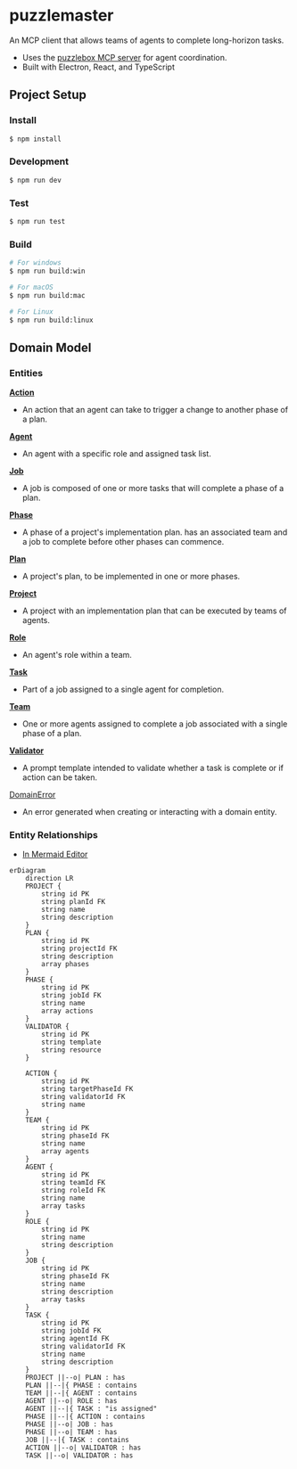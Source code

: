 # puzzlemaster

An MCP client that allows teams of agents to complete long-horizon tasks.

- Uses the [puzzlebox MCP server](https://github.com/cliffhall/puzzlebox) for agent coordination.
- Built with Electron, React, and TypeScript

## Project Setup

### Install

```bash
$ npm install
```

### Development

```bash
$ npm run dev
```

### Test

```bash
$ npm run test
```

### Build

```bash
# For windows
$ npm run build:win

# For macOS
$ npm run build:mac

# For Linux
$ npm run build:linux
```

## Domain Model

### Entities

[**Action**](src/shared/domain/Action.ts)

- An action that an agent can take to trigger a change to another phase of a plan.

[**Agent**](src/shared/domain/Agent.ts)

- An agent with a specific role and assigned task list.

[**Job**](src/shared/domain/Job.ts)

- A job is composed of one or more tasks that will complete a phase of a plan.

[**Phase**](src/shared/domain/Phase.ts)

- A phase of a project's implementation plan. has an associated team and a job to complete before other phases can commence.

[**Plan**](src/shared/domain/Plan.ts)

- A project's plan, to be implemented in one or more phases.

[**Project**](src/shared/domain/Project.ts)

- A project with an implementation plan that can be executed by teams of agents.

[**Role**](src/shared/domain/Role.ts)

- An agent's role within a team.

[**Task**](src/shared/domain/Task.ts)

- Part of a job assigned to a single agent for completion.

[**Team**](src/shared/domain/Team.ts)

- One or more agents assigned to complete a job associated with a single phase of a plan.

[**Validator**](src/shared/domain/Validator.ts)

- A prompt template intended to validate whether a task is complete or if action can be taken.

[DomainError](src/shared/domain/DomainError.ts)

- An error generated when creating or interacting with a domain entity.

### Entity Relationships

- [In Mermaid Editor](https://www.mermaidchart.com/app/projects/c1568af3-b180-46e6-bd34-bee129ef3c3d/diagrams/d3cd4cd7-81b3-4c28-8a38-e4158f0ea532/version/v0.1/edit)

```mermaid
erDiagram
    direction LR
    PROJECT {
        string id PK
        string planId FK
        string name
        string description
    }
    PLAN {
        string id PK
        string projectId FK
        string description
        array phases
    }
    PHASE {
        string id PK
        string jobId FK
        string name
        array actions
    }
    VALIDATOR {
        string id PK
        string template
        string resource
    }

    ACTION {
        string id PK
        string targetPhaseId FK
        string validatorId FK
        string name
    }
    TEAM {
        string id PK
        string phaseId FK
        string name
        array agents
    }
    AGENT {
        string id PK
        string teamId FK
        string roleId FK
        string name
        array tasks
    }
    ROLE {
        string id PK
        string name
        string description
    }
    JOB {
        string id PK
        string phaseId FK
        string name
        string description
        array tasks
    }
    TASK {
        string id PK
        string jobId FK
        string agentId FK
        string validatorId FK
        string name
        string description
    }
    PROJECT ||--o| PLAN : has
    PLAN ||--|{ PHASE : contains
    TEAM ||--|{ AGENT : contains
    AGENT ||--o| ROLE : has
    AGENT ||--|{ TASK : "is assigned"
    PHASE ||--|{ ACTION : contains
    PHASE ||--o| JOB : has
    PHASE ||--o| TEAM : has
    JOB ||--|{ TASK : contains
    ACTION ||--o| VALIDATOR : has
    TASK ||--o| VALIDATOR : has

```
